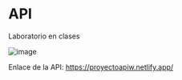 # API
Laboratorio en clases

![image](https://github.com/WilsonG08/API/assets/117754219/7b3a4896-35f8-4a57-8ad4-0daf768e581b)


Enlace de la API: https://proyectoapiw.netlify.app/
